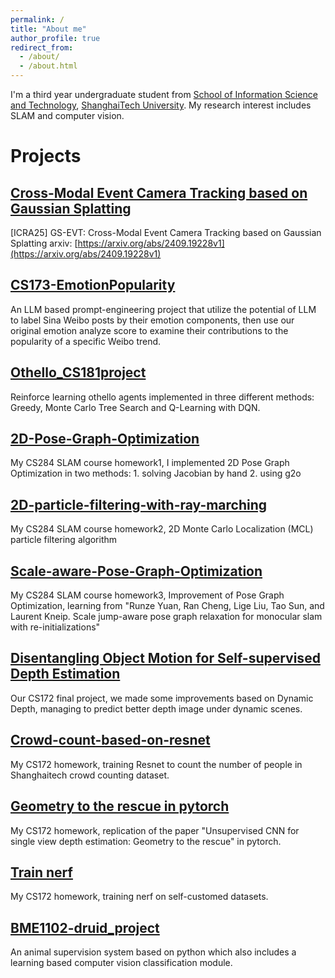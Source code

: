 ```yaml
---
permalink: /
title: "About me"
author_profile: true
redirect_from: 
  - /about/
  - /about.html
---
```


I'm a third year undergraduate student from [School of Information Science and Technology](https://sist.shanghaitech.edu.cn/), [ShanghaiTech University](https://www.shanghaitech.edu.cn/). My research interest includes SLAM and computer vision.

# Projects
## [Cross-Modal Event Camera Tracking based on Gaussian Splatting](https://github.com/ChillTerry/GS-EVT)
[ICRA25] GS-EVT: Cross-Modal Event Camera Tracking based on Gaussian Splatting
arxiv: [https://arxiv.org/abs/2409.19228v1](https://arxiv.org/abs/2409.19228v1)

## [CS173-EmotionPopularity](https://github.com/LEON-JU/CS173-EmotionPopularity.git)
An LLM based prompt-engineering project that utilize the potential of LLM to label Sina Weibo posts by their emotion components, then use our original emotion analyze score to examine their contributions to the popularity of a specific Weibo trend.

## [Othello_CS181project](https://github.com/LEON-JU/Othello_CS181)
Reinforce learning othello agents implemented in three different methods: Greedy, Monte Carlo Tree Search and Q-Learning with DQN.

## [2D-Pose-Graph-Optimization](https://github.com/LEON-JU/2D-Pose-Graph-Optimization)
My CS284 SLAM course homework1, I implemented 2D Pose Graph Optimization in two methods: 1. solving Jacobian by hand 2. using g2o

## [2D-particle-filtering-with-ray-marching](https://github.com/LEON-JU/2D-particle-filtering-with-ray-marching)
My CS284 SLAM course homework2, 2D Monte Carlo Localization (MCL) particle filtering algorithm

## [Scale-aware-Pose-Graph-Optimization](https://github.com/LEON-JU/Scale-aware-Pose-Graph-Optimization)
My CS284 SLAM course homework3, Improvement of Pose Graph Optimization, learning from "Runze Yuan, Ran Cheng, Lige Liu, Tao Sun, and Laurent Kneip. Scale jump-aware
pose graph relaxation for monocular slam with re-initializations"

## [Disentangling Object Motion for Self-supervised Depth Estimation](https://github.com/LEON-JU/CS172-mono-depth-estimation)
Our CS172 final project, we made some improvements based on Dynamic Depth, managing to predict better depth image under dynamic scenes.

## [Crowd-count-based-on-resnet](https://github.com/LEON-JU/Crowd-count-based-on-resnet)
My CS172 homework, training Resnet to count the number of people in Shanghaitech crowd counting dataset.

## [Geometry to the rescue in pytorch](https://github.com/LEON-JU/Geometry-to-the-rescue-in-pytorch)
My CS172 homework, replication of the paper "Unsupervised CNN for single view depth estimation: Geometry to the rescue" in pytorch.

## [Train nerf](https://github.com/LEON-JU/Train_nerf)
My CS172 homework, training nerf on self-customed datasets.

## [BME1102-druid_project](https://github.com/LEON-JU/BME1102-druid_project)
An animal supervision system based on python which also includes a learning based computer vision classification module.
